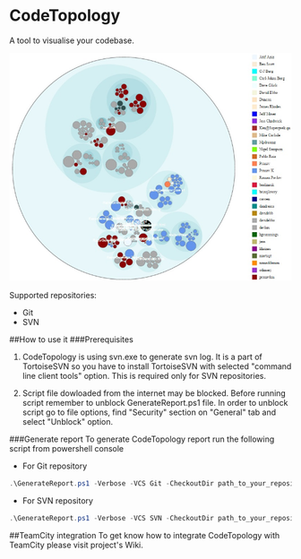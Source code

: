 # CodeTopology
A tool to visualise your codebase.

![TortoiseSVN install](https://github.com/synergy-software/CodeTopology/blob/master/doc/sample01.jpg?raw=true)

Supported repositories:
* Git
* SVN


##How to use it
###Prerequisites
1. CodeTopology is using svn.exe to generate svn log. It is a part of TortoiseSVN so you have to install TortoiseSVN with selected "command line client tools" option. This is required only for SVN repositories.

2. Script file dowloaded from the internet may be blocked. Before running script remember to unblock GenerateReport.ps1 file. In order to unblock script go to file options, find "Security" section on "General" tab and select "Unblock" option.

###Generate report
To generate CodeTopology report run the following script from powershell console

- For Git repository
```powershell
.\GenerateReport.ps1 -Verbose -VCS Git -CheckoutDir path_to_your_repository_checkout_dir
```
- For SVN repository
```powershell
.\GenerateReport.ps1 -Verbose -VCS SVN -CheckoutDir path_to_your_repository_checkout_dir
```


##TeamCity integration
To get know how to integrate CodeTopology with TeamCity please visit project's Wiki.
